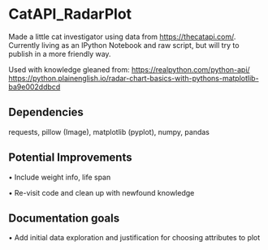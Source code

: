 # CatAPI_RadarPlot
Made a little cat investigator using data from https://thecatapi.com/. Currently living as an IPython Notebook and raw script, but will try to publish in a more friendly way.

Used with knowledge gleaned from:
https://realpython.com/python-api/
https://python.plainenglish.io/radar-chart-basics-with-pythons-matplotlib-ba9e002ddbcd

## Dependencies
requests, pillow (Image), matplotlib (pyplot), numpy, pandas


## Potential Improvements
• Include weight info, life span

• Re-visit code and clean up with newfound knowledge

## Documentation goals
• Add initial data exploration and justification for choosing attributes to plot
